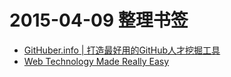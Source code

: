 # 2015-04-09 整理书签


* [GitHuber.info | 打造最好用的GitHub人才挖掘工具][githuber-info]
* [Web Technology Made Really Easy][jmarshall-easy]

[jmarshall-easy]: http://jmarshall.com/easy/
[githuber-info]: http://githuber.info/
